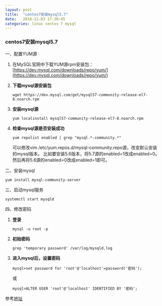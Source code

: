 ```yaml
---
layout: post
title:  "centos7安装mysql5.7"
date:   2018-12-03 17:30:45
categories: linux centos 7 mysql
---
```


### centos7安装mysql5.7
一、配置YUM源
   1. 在MySQL官网中下载YUM源rpm安装包：[https://dev.mysql.com/downloads/repo/yum/](https://dev.mysql.com/downloads/repo/yum/)

   2. **下载mysql源安装包**
      ```shell
      wget https://dev.mysql.com/get/mysql57-community-release-el7-8.noarch.rpm
      ```

   3. **安装mysql源**

      ```shell
      yum localinstall mysql57-community-release-el7-8.noarch.rpm
      ```

   4. **检查mysql源是否安装成功**

      ```shell
      yum repolist enabled | grep "mysql.*-community.*"
      ```
      可以修改vim /etc/yum.repos.d/mysql-community.repo源，改变默认安装的mysql版本。
	比如要安装5.6版本，将5.7源的enabled=1改成enabled=0。然后再将5.6源的enabled=0改成enabled=1即可。

二、安装mysql

   ```shell
   yum install mysql-community-server
   ```

三、启动mysql服务

   ```shell
   systemctl start mysqld
   ```

四、修改密码  
   1. **登录**

       ```shell
       mysql -u root -p
       ```
    
   2. **初始密码**

       ```shell
       grep 'temporary password' /var/log/mysqld.log
       ```
    
   3. **进入mysql后，设置密码**

       ```shell
       mysql>set password for 'root'@'localhost'=password('密码');
       ```
       
       或
       
       ```shell
       mysql>ALTER USER 'root'@'localhost' IDENTIFIED BY '密码';
       ```

参考[地址](https://www.linuxidc.com/Linux/2016-09/135288.htm)
